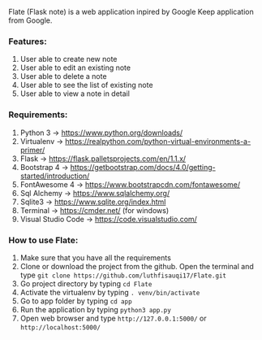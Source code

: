 Flate (Flask note) is a web application inpired by Google Keep application from Google.

### Features:
1. User able to create new note
2. User able to edit an existing note
3. User able to delete a note
4. User able to see the list of existing note
5. User able to view a note in detail

### Requirements:
1. Python 3 -> https://www.python.org/downloads/
2. Virtualenv -> https://realpython.com/python-virtual-environments-a-primer/
3. Flask -> https://flask.palletsprojects.com/en/1.1.x/
4. Bootstrap 4 -> https://getbootstrap.com/docs/4.0/getting-started/introduction/
5. FontAwesome 4 -> https://www.bootstrapcdn.com/fontawesome/
6. Sql Alchemy -> https://www.sqlalchemy.org/
7. Sqlite3 -> https://www.sqlite.org/index.html
8. Terminal -> https://cmder.net/ (for windows)
9. Visual Studio Code -> https://code.visualstudio.com/

### How to use Flate:
1. Make sure that you have all the requirements
2. Clone or download the project from the github. Open the terminal and type `git clone https://github.com/luthfisauqi17/Flate.git`
3. Go project directory by typing `cd Flate`
4. Activate the virtualenv by typing `. venv/bin/activate`
5. Go to app folder by typing `cd app`
6. Run the application by typing `python3 app.py`
7. Open web browser and type `http://127.0.0.1:5000/` or `http://localhost:5000/`